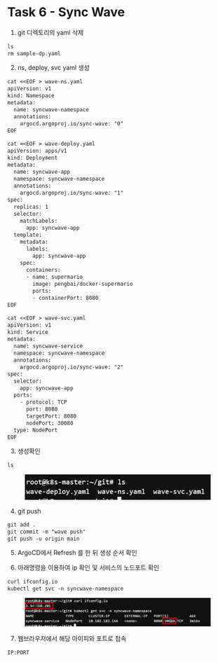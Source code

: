# Task 6 - Sync Wave

1. git 디렉토리의 yaml 삭제&#x20;

```
ls
rm sample-dp.yaml
```



2. ns, deploy, svc yaml 생성

```
cat <<EOF > wave-ns.yaml
apiVersion: v1
kind: Namespace
metadata:
  name: syncwave-namespace
  annotations:
    argocd.argoproj.io/sync-wave: "0"
EOF
```

```
cat <<EOF > wave-deploy.yaml
apiVersion: apps/v1
kind: Deployment
metadata:
  name: syncwave-app
  namespace: syncwave-namespace
  annotations:
    argocd.argoproj.io/sync-wave: "1"
spec:
  replicas: 1
  selector:
    matchLabels:
      app: syncwave-app
  template:
    metadata:
      labels:
        app: syncwave-app
    spec:
      containers:
      - name: supermario
        image: pengbai/docker-supermario
        ports:
        - containerPort: 8080
EOF
```

```
cat <<EOF > wave-svc.yaml
apiVersion: v1
kind: Service
metadata:
  name: syncwave-service
  namespace: syncwave-namespace
  annotations:
    argocd.argoproj.io/sync-wave: "2"
spec:
  selector:
    app: syncwave-app
  ports:
    - protocol: TCP
      port: 8080
      targetPort: 8080
      nodePort: 30080
  type: NodePort
EOF
```



3. 생성확인

```
ls
```

<figure><img src="../.gitbook/assets/image (80).png" alt=""><figcaption></figcaption></figure>



4. git push

```
git add .
git commit -m "wave push"
git push -u origin main
```





5. ArgoCD에서 Refresh 를 한 뒤 생성 순서 확인



6. 아래명령을 이용하여 ip 확인 및 서비스의 노드포트 확인

```
curl ifconfig.io
kubectl get svc -n syncwave-namespace
```

<figure><img src="../.gitbook/assets/image (82).png" alt=""><figcaption></figcaption></figure>



7. 웹브라우저에서 해당 아이피와 포트로 접속

```
IP:PORT
```

